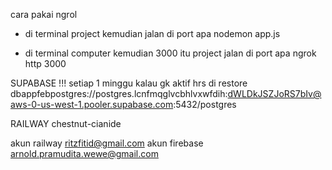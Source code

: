 cara pakai ngrol

- di terminal project kemudian jalan di port apa
  nodemon app.js

- di terminal computer kemudian 3000 itu project jalan di port apa
  ngrok http 3000

SUPABASE !!! setiap 1 minggu kalau gk aktif hrs di restore
dbappfebpostgres://postgres.lcnfmqglvcbhlvxwfdih:dWLDkJSZJoRS7bIv@aws-0-us-west-1.pooler.supabase.com:5432/postgres

RAILWAY
chestnut-cianide

akun railway ritzfitid@gmail.com
akun firebase arnold.pramudita.wewe@gmail.com
